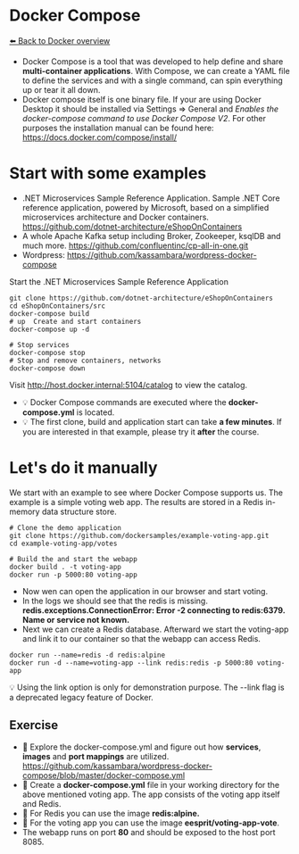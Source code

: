 # Docker Compose 
[⬅️ Back to Docker overview](docker.md)

* Docker Compose is a tool that was developed to help define and share **multi-container applications**. With Compose, we can create a YAML file to define the services and with a single command, can spin everything up or tear it all down.
* Docker compose itself is one binary file. If your are using Docker Desktop it should be installed via Settings => General and *Enables the docker-compose command to use Docker Compose V2*. For other purposes the installation manual can be found here: https://docs.docker.com/compose/install/



# Start with some examples
* .NET Microservices Sample Reference Application. Sample .NET Core reference application, powered by Microsoft, based on a simplified microservices architecture and Docker containers. https://github.com/dotnet-architecture/eShopOnContainers
* A whole Apache Kafka setup including Broker, Zookeeper, ksqlDB and much more. https://github.com/confluentinc/cp-all-in-one.git
* Wordpress: https://github.com/kassambara/wordpress-docker-compose


Start the .NET Microservices Sample Reference Application

```
git clone https://github.com/dotnet-architecture/eShopOnContainers
cd eShopOnContainers/src
docker-compose build
# up  Create and start containers
docker-compose up -d

# Stop services
docker-compose stop
# Stop and remove containers, networks
docker-compose down
```
Visit http://host.docker.internal:5104/catalog to view the catalog.

* 💡 Docker Compose commands are executed where the **docker-compose.yml** is located. 
* 💡 The first clone, build and application start can take **a few minutes**. If you are interested in that example, please try it **after** the course.

# Let's do it manually
We start with an example to see where Docker Compose supports us. The example is a simple voting web app. The results are stored in a Redis in-memory data structure store.
```  
# Clone the demo application
git clone https://github.com/dockersamples/example-voting-app.git
cd example-voting-app/votes

# Build the and start the webapp
docker build . -t voting-app
docker run -p 5000:80 voting-app
``` 

* Now wen can open the application in our browser and start voting. 
* In the logs we should see that the redis is missing. **redis.exceptions.ConnectionError: Error -2 connecting to redis:6379. Name or service not known.**
* Next we can create a Redis database. Afterward we start the voting-app and link it to our container so that the webapp can access Redis. 
``` 
docker run --name=redis -d redis:alpine
docker run -d --name=voting-app --link redis:redis -p 5000:80 voting-app
``` 
💡 Using the link option is only for demonstration purpose. The --link flag is a deprecated legacy feature of Docker.


## Exercise
* 📝 Explore the docker-compose.yml and figure out how **services**, **images** and **port mappings** are utilized. https://github.com/kassambara/wordpress-docker-compose/blob/master/docker-compose.yml
* 📝 Create a **docker-compose.yml** file in your working directory for the above mentioned voting app. The app consists of the voting app itself and Redis. 
* 📝 For Redis you can use the image **redis:alpine.**
* 📝 For the voting app you can use the image **eesprit/voting-app-vote**.
* The webapp runs on port **80** and should be exposed to the host port 8085.